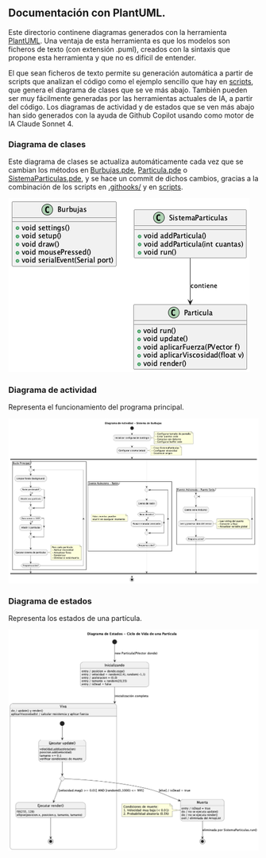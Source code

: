 ## Documentación con PlantUML. 

Este directorio continene diagramas generados con la herramienta [PlantUML](https://plantuml.com/). Una ventaja de esta herramienta es que los modelos son ficheros de texto (con extensión .puml), creados con la sintaxis que propone esta herramienta y que no es difícil de entender. 

El que sean ficheros de texto permite su generación automática a partir de scripts que analizan el código como el ejemplo sencillo que hay en [scripts](./scripts), que genera el diagrama de clases que se ve más abajo. También pueden ser muy fácilmente generadas por las herramientas actuales de IA, a partir del código. Los diagramas de actividad y de estados que se ven más abajo han sido generados con la ayuda de Github Copilot usando como motor de IA Claude Sonnet 4.  

### Diagrama de clases

Este diagrama de clases se actualiza automáticamente cada vez que se cambian los métodos en  [Burbujas.pde](../Burbujas.pde), [Particula.pde](../Particula.pde) o [SistemaParticulas.pde](../SistemaParticulas.pde), y se hace un commit de dichos cambios, gracias a la combinación de los scripts en [.githooks/](../.githooks/) y en [scripts](../scripts/). 

![Diagrama de clases](./classes_processing.png)

### Diagrama de actividad

Representa el funcionamiento del programa principal. 

![Diagrama de actividad](./activity_diagram.png)

### Diagrama de estados 

Representa los estados de una partícula. 

![Diagrama de estados](./state_diagram.png)